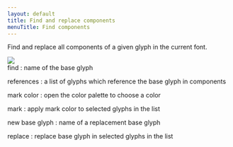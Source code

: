 ```yaml
---
layout: default
title: Find and replace components
menuTitle: Find components
---
```


Find and replace all components of a given glyph in the current font.

<div class='row'>

<div class='col'>
  <img src='{{ site.url }}/images/font/findComponents.png' />
</div>

<div class='col' markdown='1'>
find
: name of the base glyph

references
: a list of glyphs which reference the base glyph in components

mark color
: open the color palette to choose a color

mark
: apply mark color to selected glyphs in the list

new base glyph
: name of a replacement base glyph

replace
: replace base glyph in selected glyphs in the list
</div>

</div>
